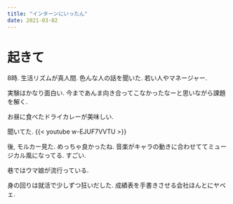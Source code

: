 ```yaml
---
title: "インターンにいったん"
date: 2021-03-02
---
```


# 起きて
8時. 生活リズムが真人間. 色んな人の話を聞いた. 若い人やマネージャー.

実験はかなり面白い. 今まであんま向き合ってこなかったなーと思いながら課題を解く.

お昼に食べたドライカレーが美味しい.

聞いてた.
{{< youtube w-EJUF7VVTU >}}

後, モルカー見た. めっちゃ良かったね. 音楽がキャラの動きに合わせててミュージカル風になってる. すごい.

巷ではウマ娘が流行っている.

身の回りは就活で少しずつ狂いだした. 成績表を手書きさせる会社ほんとにヤベェ.